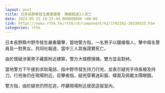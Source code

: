 ```yaml
---
layout: post
title: 日本長野縣發生嚴重襲擊　傳媒報道3人死亡
date: 2023-05-25 19:25:44.000000000 +08:00
link: https://news.rthk.hk/rthk/ch/component/k2/1702162-20230525.htm
categories: rthk
---
```


日本長野縣中野市發生嚴重襲擊，當地警方指，一名男子以獵槍傷人，擊中兩名警員及一對男女。共同社報道，當中三人其後證實死亡。

由於懷疑涉案男子藏匿附近建築，警方大規模搜捕，雙方並且對峙。

當地警方下午接到求助電話，指中野市發生持刀行兇，並表示疑兇手持長槍及持刀，行兇後仍在現場附近。目擊者指，疑兇穿著迷彩服、幪面及佩戴太陽眼鏡。

警方指，由於疑兇仍然在逃，呼籲現場附近居民逗留室內。
